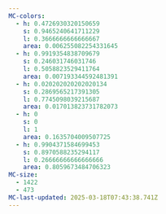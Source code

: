 ```yaml
---
MC-colors:
  - h: 0.4726930320150659
    s: 0.9465240641711229
    l: 0.3666666666666667
    area: 0.006255082254331645
  - h: 0.9919354838709679
    s: 0.246031746031746
    l: 0.5058823529411764
    area: 0.007193344592481391
  - h: 0.020202020202020134
    s: 0.2869565217391305
    l: 0.7745098039215687
    area: 0.017013823731782073
  - h: 0
    s: 0
    l: 1
    area: 0.1635704009507725
  - h: 0.9904371584699453
    s: 0.8970588235294117
    l: 0.26666666666666666
    area: 0.8059673484706323
MC-size:
  - 1422
  - 473
MC-last-updated: 2025-03-18T07:43:38.741Z
---
```

